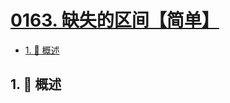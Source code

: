 # [0163. 缺失的区间【简单】](https://github.com/tnotesjs/TNotes.leetcode/tree/main/notes/0163.%20%E7%BC%BA%E5%A4%B1%E7%9A%84%E5%8C%BA%E9%97%B4%E3%80%90%E7%AE%80%E5%8D%95%E3%80%91)

<!-- region:toc -->

- [1. 📝 概述](#1--概述)

<!-- endregion:toc -->

## 1. 📝 概述
